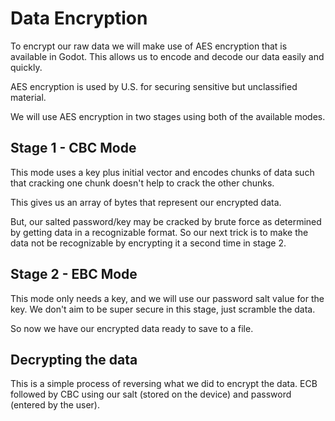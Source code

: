 # Data Encryption

To encrypt our raw data we will make use of AES encryption that is available in Godot. This allows us to encode and decode our data easily and quickly.

AES encryption is used by U.S. for securing sensitive but unclassified material.

We will use AES encryption in two stages using both of the available modes.

## Stage 1 - CBC Mode

This mode uses a key plus initial vector and encodes chunks of data such that cracking one chunk doesn't help to crack the other chunks.

This gives us an array of bytes that represent our encrypted data.

But, our salted password/key may be cracked by brute force as determined by getting data in a recognizable format. So our next trick is to make the data not be recognizable by encrypting it a second time in stage 2.

## Stage 2 - EBC Mode

This mode only needs a key, and we will use our password salt value for the key. We don't aim to be super secure in this stage, just scramble the data.

So now we have our encrypted data ready to save to a file.

## Decrypting the data

This is a simple process of reversing what we did to encrypt the data. ECB followed by CBC using our salt (stored on the device) and password (entered by the user).
